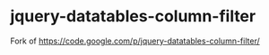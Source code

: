jquery-datatables-column-filter
===============================


Fork of https://code.google.com/p/jquery-datatables-column-filter/
